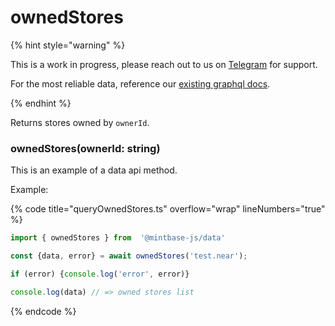 # ownedStores


{% hint style="warning" %}

This is a work in progress, please reach out to us on [Telegram](https://t.me/mintdev) for support.

For the most reliable data, reference our [existing graphql docs](https://docs.mintbase.io/dev/read-data/mintbase-graph).

{% endhint %}




Returns stores owned by `ownerId`.



### ownedStores(ownerId: string)



This is an example of a data api method.




Example:



{% code title="queryOwnedStores.ts" overflow="wrap" lineNumbers="true" %}

```typescript
import { ownedStores } from  '@mintbase-js/data'

const {data, error} = await ownedStores('test.near');

if (error) {console.log('error', error)}

console.log(data) // => owned stores list

```

{% endcode %}